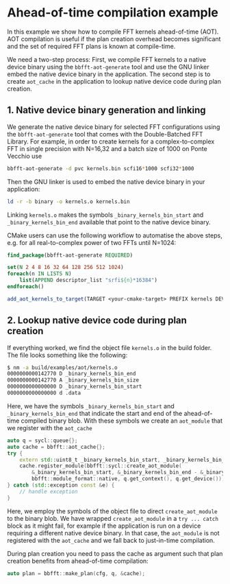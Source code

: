 # Ahead-of-time compilation example

In this example we show how to compile FFT kernels ahead-of-time (AOT).
AOT compilation is useful if the plan creation overhead becomes significant and 
the set of required FFT plans is known at compile-time.

We need a two-step process:
First, we compile FFT kernels to a native device binary using the `bbfft-aot-generate` tool
and use the GNU linker embed the native device binary in the application.
The second step is to create `aot_cache` in the application to lookup native device code
during plan creation.

## 1. Native device binary generation and linking

We generate the native device binary for selected FFT configurations using
the `bbfft-aot-generate` tool that comes with the Double-Batched FFT Library.
For example, in order to create kernels for a complex-to-complex FFT in single precision with
N=16,32 and a batch size of 1000 on Ponte Vecchio use

```bash
bbfft-aot-generate -d pvc kernels.bin scfi16*1000 scfi32*1000
```

Then the GNU linker is used to embed the native device binary in your application:
```bash
ld -r -b binary -o kernels.o kernels.bin
```
Linking `kernels.o` makes the symbols `_binary_kernels_bin_start` and `_binary_kernels_bin_end` available
that point to the native device binary.
 
CMake users can use the following workflow to automatise the above steps, e.g. for all real-to-complex
power of two FFTs until N=1024:

```cmake
find_package(bbfft-aot-generate REQUIRED)

set(N 2 4 8 16 32 64 128 256 512 1024)
foreach(n IN LISTS N)
    list(APPEND descriptor_list "srfi${n}*16384")
endforeach()

add_aot_kernels_to_target(TARGET <your-cmake-target> PREFIX kernels DEVICE pvc LIST ${descriptor_list})
```

## 2. Lookup native device code during plan creation

If everything worked, we find the object file `kernels.o` in the build folder.
The file looks something like the following:

```bash
$ nm -a build/examples/aot/kernels.o
0000000000142770 D _binary_kernels_bin_end
0000000000142770 A _binary_kernels_bin_size
0000000000000000 D _binary_kernels_bin_start
0000000000000000 d .data
```

Here, we have the symbols `_binary_kernels_bin_start` and `_binary_kernels_bin_end` that indicate the
start and end of the ahead-of-time compiled binary blob.
With these symbols we create an `aot_module` that we register with the `aot_cache`
```c++
auto q = sycl::queue{};
auto cache = bbfft::aot_cache{};
try {
    extern std::uint8_t _binary_kernels_bin_start, _binary_kernels_bin_end;
    cache.register_module(bbfft::sycl::create_aot_module(
        &_binary_kernels_bin_start, &_binary_kernels_bin_end - &_binary_kernels_bin_start,
        bbfft::module_format::native, q.get_context(), q.get_device()));
} catch (std::exception const &e) {
    // handle exception
}
```
Here, we employ the symbols of the object file to direct `create_aot_module` to the binary blob.
We have wrapped `create_aot_module` in a `try ... catch` block as it might fail, for example if
the application is run on a device requiring a different native device binary.
In that case, the `aot_module` is not registered with the `aot_cache` and we fall back to
just-in-time compilation.

During plan creation you need to pass the cache as argument such that plan creation benefits from
ahead-of-time compilation:
```c++
auto plan = bbfft::make_plan(cfg, q, &cache);
```
